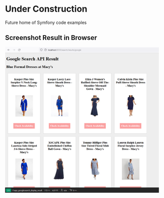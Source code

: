 # Under Construction 

Future home of Symfony code examples

## Screenshot Result in Browser

![alt text](screenshot_code_example_symfony.png)
